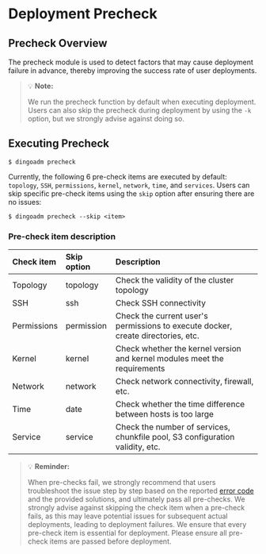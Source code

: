 Deployment Precheck
===

Precheck Overview
---

The precheck module is used to detect factors that may cause deployment failure in advance, thereby improving the success rate of user deployments.


> 💡 **Note:**
>
> We run the precheck function by default when executing deployment. Users can also skip the precheck during deployment by using the `-k` option,
> but we strongly advise against doing so.

Executing Precheck
---

```shell
$ dingoadm precheck
```

Currently, the following 6 pre-check items are executed by default: `topology`, `SSH`, `permissions`, `kernel`, `network`, `time`, and `services`. Users can skip specific pre-check items using the `skip` option after ensuring there are no issues:

```shell
$ dingoadm precheck --skip <item>
```

### Pre-check item description

| Check item | Skip option   | Description                                          |
| :---   | :---       | :---                                          |
| Topology   | topology   | Check the validity of the cluster topology                          |
| SSH    | ssh        | Check SSH connectivity                             |
| Permissions   | permission | Check the current user's permissions to execute docker, create directories, etc.       |
| Kernel   | kernel     | Check whether the kernel version and kernel modules meet the requirements            |
| Network   | network    | Check network connectivity, firewall, etc.                      |
| Time   | date       | Check whether the time difference between hosts is too large                  |
| Service | service | Check the number of services, chunkfile pool, S3 configuration validity, etc. |

> 💡 **Reminder:**
>
> When pre-checks fail, we strongly recommend that users troubleshoot the issue step by step based on the reported [error code][errno] and the provided solutions,
> and ultimately pass all pre-checks. We strongly advise against skipping the check item when a pre-check fails,
> as this may leave potential issues for subsequent actual deployments, leading to deployment failures. We ensure that every pre-check item is essential for deployment. Please ensure all pre-check items are passed before deployment.

[errno]: ../errno.md
